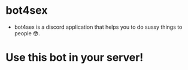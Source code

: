 # bot4sex

- bot4sex is a discord application that helps you to do sussy things to people 😳.

# Use this bot in your server!
